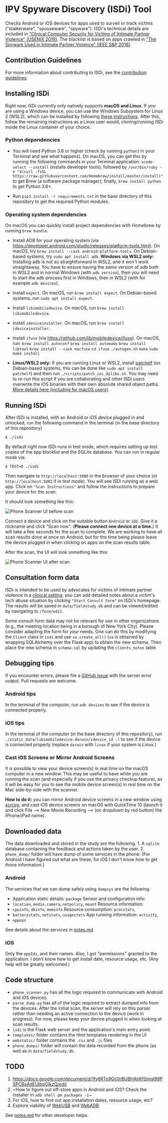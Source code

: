 # IPV Spyware Discovery (ISDi) Tool

Checks Android or iOS devices for apps used to surveil or track victims
("stalkerware", "spouseware", "spyware"). ISDi's technical details are included
in ["Clinical Computer Security for Victims of Intimate Partner Violence"
(USENIX 2019)](https://www.usenix.org/conference/usenixsecurity19/presentation/havron). The blacklist is based
on apps crawled in ["The Spyware Used in Intimate Partner Violence" (IEEE S&P 2018)](https://www.computer.org/csdl/pds/api/csdl/proceedings/download-article/12OmNxWuiny/pdf).

## Contribution Guidelines

For more information about contributing to ISDi, see the [contribution guidelines](contribution.md).

## Installing ISDi

Right now, ISDi currently only natively supports **macOS and Linux**. If you are using a Windows device, you can use the Windows Subsystem for Linux 2
(WSL2), which can be installed by following [these instructions](https://docs.microsoft.com/en-us/windows/wsl/wsl2-install). After this,
follow the remaining instructions as a Linux user would, cloning/running
ISDi inside the Linux container of your choice.

### Python dependencies

- You will need Python 3.6 or higher (check by running `python3` in your
Terminal and see what happens).  On macOS, you can get this by running the
following commands in your Terminal application: `xcode-select --install`
(installs developer tools); followed by `/usr/bin/ruby -e "$(curl -fsSL
https://raw.githubusercontent.com/Homebrew/install/master/install)"` to get
Brew (a software package manager); finally, `brew install python` to get Python
3.6+.

- Run `pip3 install -r
requirements.txt` in the base directory of this repository to get the required
Python modules.

### Operating system dependencies

On macOS you can quickly install project dependencies with Homebrew by running `brew bundle`.

- Install ADB for your operating system (via
<https://developer.android.com/studio/releases/platform-tools.html>). On
macOS, try `brew install --cask android-platform-tools`. On Debian-based
systems, try `sudo apt install adb`.
**Windows via WSL2 only:** Installing adb is not so straightforward in WSL2, and
it won't work straightaway. You have to ensure having the *same* version of adb
*both* in WSL2 and in normal Windows (with `adb version`), then you will need to
start the adb process first in Windows, then in WSL2 (with for example `adb
devices`).

- Install `expect`. On macOS, run `brew install expect`. On Debian-based
  systems, run `sudo apt install expect`.

- Install `libimobiledevice`. On macOS, run `brew install libimobiledevice`.

- Install `ideviceinstaller`. On macOS, run `brew install ideviceinstaller`.

- Install `ifuse` (via <https://github.com/libimobiledevice/ifuse>). On macOS, run:
`brew install autoconf`
`brew install automake`
`brew install libtool`
`brew install --cask macfuse`
`cd ifuse`
`./autogen.sh`
`make`
`sudo make install`

- **Linux/WSL2 only:** If you are running Linux or WSL2, install
   [patchelf](https://nixos.org/patchelf.html) (on Debian-based systems, this
can be done like `sudo apt install patchelf`) and then run
`./scripts/patch_ios_dylibs.sh`. You may need to re-run this script if you are
collaborating and other ISDi users overwrite the iOS binaries with their own
absolute shared object paths. [More details here (including for macOS users)](notes.md).

## Running ISDi

After ISDi is installed, with an Android or iOS
device plugged in and unlocked, run the following command in the terminal (in
the base directory of this repository)

```$ ./isdi```

By default right now ISDi runs in test mode, which requires setting up test
copies of the app blocklist and the SQLite database. You can run in regular mode
via:

```$ TEST=0 ./isdi```

Then navigate to `http://localhost:5000` in the browser of your choice (or `http://localhost:5002` if
in test mode). You will see ISDi running as a web app. Click on `"Scan Instructions"` and follow
the instructions to prepare your device for the scan.

It should look something like this:

![Phone Scanner UI before scan](webstatic/ISDi_before_scan.png "Phone Scanner
UI before scan")

Connect a device and click on the suitable button `Android` or `iOS`. Give it a
nickname and click "Scan now". (**Please connect one device at a time.**) It
will take a few seconds for the scan to complete. We are working to have all
scan results done at once on Android, but for the time being please leave the
device plugged in when clicking on apps on the scan results table.

After the scan, the UI will look something like this:

![Phone Scanner UI after scan](webstatic/ISDi_after_scan.png "Phone Scanner
UI")

## Consultation form data

ISDi is intended to be used by advocates for victims of intimate partner violence in
a [clinical setting](http://www.nixdell.com/papers/2019-usenix_clinical_security_FULL.pdf);
you can add detailed notes about a victim's tech abuse situation
by clicking `"Start Consult Form"` on ISDi's homepage. The results
will be saved in `data/fieldstudy.db` and can be viewed/edited
by navigating to `/form/edit`.

Some consult form data may not be relevant for use in
other organizations (e.g., the meeting location being
in a borough of New York City). Please consider adapting the form
for your needs. One can do this by modifying the `Client` class in
`isdi` and use `sa.create_all()` (`sa` is obtained by wrapping SQLAlchemy over
the Flask app) to obtain the new
schema. Then place the new schema in `schema.sql` by updating the `clients_notes` table.

## Debugging tips

If you encounter errors, please file a [GitHub issue](../../issues/) with the server error output.
Pull requests are welcome.

### Android tips

In the terminal of the computer, run `adb devices` to see if
the device is connected properly.

### iOS tips

In the terminal of the computer (in the base directory of this repository),
run `./static_data/libimobiledevice-darwin/idevice_id -l` to see if
the device is connected properly (replace `darwin` with `linux` if your system is Linux.)

### Cast iOS Screens or Mirror Android Screens

It is possible to view your
device screen(s) in real time on the macOS computer in a new window. This may
be useful to have while you are running the scan (and especially if you use the
privacy checkup feature), as it will be easy for you to see the mobile device
screen(s) in real time on the Mac side-by-side with the scanner.

**How to do it:**
you can mirror Android device screens in a new window using
[scrcpy](https://github.com/Genymobile/scrcpy), and cast iOS device screens on
macOS with QuickTime 10 (launch it and click File --> New Movie Recording -->
(on dropdown by red button) the iPhone/iPad name).

## Downloaded data

The data downloaded and stored in the study are the
following.  1. A `sqlite` database containing the feedback and actions taken by
the user.  2. `phone_dump/` folder will have dump of some services in the
phone.  (For Android I have figured out what are these, for iOS I don't know
how to get those information.)

### Android

The services that we can dump safely using `dumpsys` are the
following.

- Application static details: `package` Sensor and configuration info:
- `location`, `media.camera`, `netpolicy`, `mount` Resource information:
- `cpuinfo`, `dbinfo`, `meminfo` Resource consumption: `procstats`,
- `batterystats`, `netstats`, `usagestats` App running information: `activity`,
- `appops`

See details about the services in [notes.md](notes.md)

### iOS

Only the `appIds`, and their names. Also, I got "permissions" granted
to the application. I don't know how to get install date, resource usage, etc.
(Any help will be greatly welcomed.)

## Code structure  

- `phone_scanner.py` has all the logic required to communicate with Android and
  iOS devices.
- `parse_dump.py` has all of the logic required to extract dumped info from the
 devices. After the initial scan, the server will rely on this parser rather
 than needing an active connection to the device (work in progress). For now,
 please keep your device plugged in when looking at scan results.  
- `isdi` is the Flask web server and the application's main entry point.
- `templates/` folder contains the html templates rendering in the UI
- `webstatic/` folder contains the `.css` and `.js` files
- `phone_dumps/` folder will contain the data recorded from the phone (as well as in
`data/fieldstudy.db`.

## TODO

1. <https://docs.google.com/document/d/1fy6RTo9Gc0rBUBHAhKfSmqI99PSPCBsAdEUIbpGIkzQ/edit>
2. ~How to figure out off-store apps in Android and iOS? Check the installer in
`adb shell pm packages -i`~
3. For iOS, how to find out app installation dates, resource usage, etc?
4. Explore viability of [WebUSB](https://github.com/WICG/webusb) and [WebADB](https://github.com/webadb/webadb.js).

See [notes.md](notes.md) for other developer helps.
